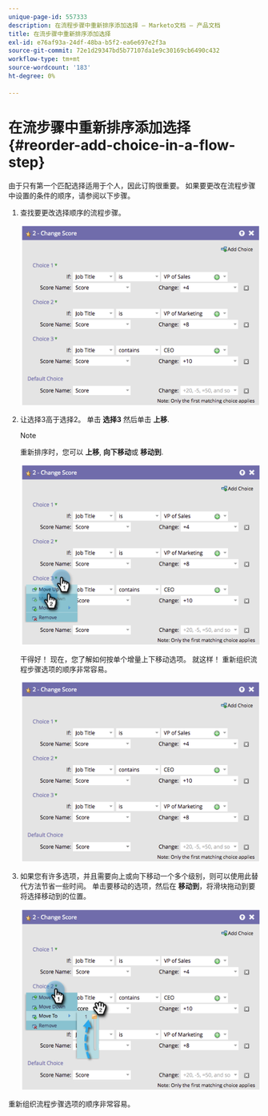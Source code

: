```yaml
---
unique-page-id: 557333
description: 在流程步骤中重新排序添加选择 — Marketo文档 — 产品文档
title: 在流步骤中重新排序添加选择
exl-id: e76af93a-24df-48ba-b5f2-ea6e697e2f3a
source-git-commit: 72e1d29347bd5b77107da1e9c30169cb6490c432
workflow-type: tm+mt
source-wordcount: '183'
ht-degree: 0%

---
```


# 在流步骤中重新排序添加选择 {#reorder-add-choice-in-a-flow-step}

由于只有第一个匹配选择适用于个人，因此订购很重要。 如果要更改在流程步骤中设置的条件的顺序，请参阅以下步骤。

1. 查找要更改选择顺序的流程步骤。

   ![](assets/one.png)

1. 让选择3高于选择2。 单击 **选择3** 然后单击 **上移**.

   >[!NOTE]
   >
   >重新排序时，您可以 **上移**, **向下移动**&#x200B;或 **移动到**.

   ![](assets/two.png)

   干得好！ 现在，您了解如何按单个增量上下移动选项。 就这样！ 重新组织流程步骤选项的顺序非常容易。

   ![](assets/three.png)

1. 如果您有许多选项，并且需要向上或向下移动一个多个级别，则可以使用此替代方法节省一些时间。 单击要移动的选项，然后在 **移动到**，将滑块拖动到要将选择移动到的位置。

   ![](assets/four.png)

重新组织流程步骤选项的顺序非常容易。
